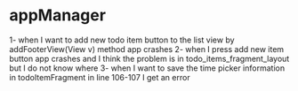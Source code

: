 # appManager

1- when I want to add new todo item button to the list view by addFooterView(View v) method app crashes
2- when I press add new item button app crashes and 
I think the problem is in todo_items_fragment_layout but I do not know where
3- when I want to save the time picker information in todoItemFragment in line 106-107
I get an error
